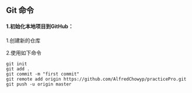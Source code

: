## Git 命令

#### 1.初始化本地项目到GitHub：

1.创建新的仓库

2.使用如下命令

```
git init
git add .
git commit -m "first commit"
git remote add origin https://github.com/AlfredChowyp/practicePro.git
git push -u origin master
```

